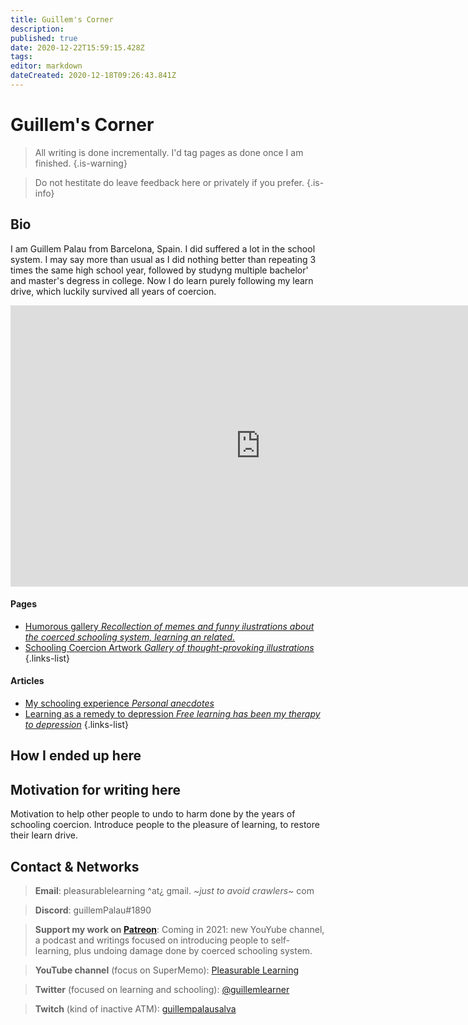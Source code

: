 ```yaml
---
title: Guillem's Corner
description: 
published: true
date: 2020-12-22T15:59:15.428Z
tags: 
editor: markdown
dateCreated: 2020-12-18T09:26:43.841Z
---
```


# Guillem's Corner

> All writing is done incrementally. I'd tag pages as done once I am finished.
{.is-warning}


> Do not hestitate do leave feedback here or privately if you prefer.
{.is-info}
## Bio
I am Guillem Palau from Barcelona, Spain. I did suffered a lot in the school system. I may say more than usual as I did nothing better than repeating 3 times the same high school year, followed by studyng multiple bachelor' and master's degress in college. Now I do learn purely following my learn drive, which luckily survived all years of coercion.


<iframe width="800" height="450" class="mt-4" src="https://www.youtube.com/embed/WzoEws4XPow" frameborder="0" allow="accelerometer; autoplay; clipboard-write; encrypted-media; gyroscope; picture-in-picture" allowfullscreen></iframe>



#### Pages
- [<span style="color: black;" class="mdi mdi-message-arrow-right-outline mr-1"></span> Humorous gallery *Recollection of memes and funny ilustrations about the coerced schooling system, learning an related.*](/en/blogs/guillem/schooling-system-humor)
- [<span style="color: black;" class="mdi mdi-message-arrow-right-outline mr-1"></span> Schooling Coercion Artwork *Gallery of thought-provoking illustrations*](/en/blogs/guillem/schooling-coercion-artwork)
{.links-list}

#### Articles
- [<span style="color: black;" class="mdi mdi-message-arrow-right-outline mr-1"></span> My schooling experience *Personal anecdotes*](/en/blogs/guillem/my-experience-in-the-school-system)
- [<span style="color: black;" class="mdi mdi-message-arrow-right-outline mr-1"></span> Learning as a remedy to depression *Free learning has been my therapy to depression*](/en/blogs/guillem/learning-as-a-remedy-to-depression)
{.links-list}


## How I ended up here



## Motivation for writing here
 Motivation to help other people to undo to harm done by the years of schooling coercion. Introduce people to the pleasure of learning, to restore their learn drive.








## Contact & Networks
> <b>Email</b>: pleasurablelearning ^at¿ gmail. ~*just to avoid crawlers*~ com

> <b>Discord</b>: guillemPalau#1890

> <b>Support my work on [Patreon](https://www.patreon.com/pleasurable_learning)</b>: Coming in 2021: new YouYube channel, a podcast and writings focused on introducing people to self-learning, plus undoing damage done by coerced schooling system.

> <b>YouTube channel</b> (focus on SuperMemo): [Pleasurable Learning](https://www.youtube.com/channel/UCus-Fyf-I-Le1vS4tfZ_GlA)

> <b>Twitter</b> (focused on learning and schooling): [@guillemlearner](https://twitter.com/guillemlearner)

> <b>Twitch</b> (kind of inactive ATM): [guillempalausalva](https://www.twitch.tv/guillempalausalva)